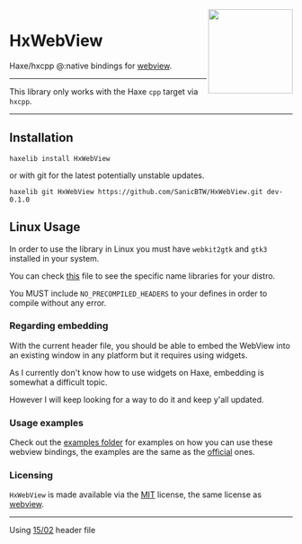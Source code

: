 <img src="https://avatars.githubusercontent.com/u/4168812?s=200&v=4" align="right" width="150" height="150">

# HxWebView

Haxe/hxcpp @:native bindings for [webview](https://github.com/webview/webview).

---

This library only works with the Haxe `cpp` target via `hxcpp`.

---

## Installation
```
haxelib install HxWebView
```

or with git for the latest potentially unstable updates.

```
haxelib git HxWebView https://github.com/SanicBTW/HxWebView.git dev-0.1.0
```

## Linux Usage
In order to use the library in Linux you must have `webkit2gtk` and `gtk3` installed in your system.

You can check [this](https://github.com/webview/webview?tab=readme-ov-file#linux-and-bsd) file to see the specific name libraries for your distro.

You MUST include `NO_PRECOMPILED_HEADERS` to your defines in order to compile without any error.

### Regarding embedding
With the current header file, you should be able to embed the WebView into an existing window in any platform but it requires using widgets.

As I currently don't know how to use widgets on Haxe, embedding is somewhat a difficult topic.

However I will keep looking for a way to do it and keep y'all updated.

### Usage examples
Check out the [examples folder](https://github.com/SanicBTW/HxWebView/tree/master/examples) for examples on how you can use these webview bindings, the examples are the same as the [official](https://github.com/webview/webview/tree/master/examples) ones.

### Licensing
`HxWebView` is made available via the [MIT](https://github.com/SanicBTW/HxWebView/blob/master/LICENSE) license, the same license as [webview](https://github.com/webview/webview/blob/master/LICENSE).

--- 
Using [15/02](https://github.com/webview/webview/commit/c4833a42d30fecac6d8cbe5e4932dd4eed6bcab3) header file
